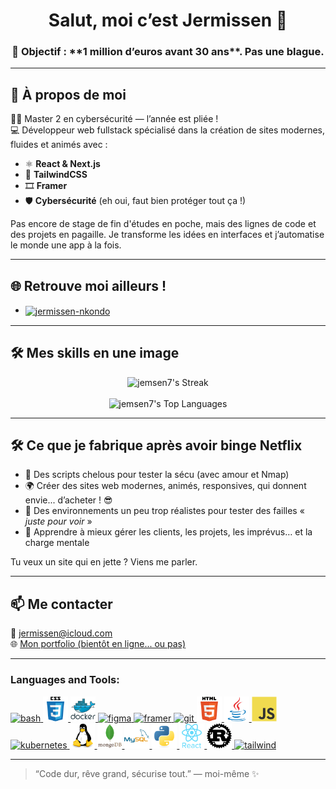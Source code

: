 <h1 align="center"> Salut, moi c’est Jermissen 👋</h1>

<h3 align="center">🎯 Objectif : **1 million d’euros avant 30 ans**. Pas une blague.</h3>

---

## 🚀 À propos de moi

👨‍🎓 Master 2 en cybersécurité — l’année est pliée ! <br>
💻 Développeur web fullstack spécialisé dans la création de sites modernes, fluides et animés avec :

- ⚛️ **React & Next.js**
- 🎨 **TailwindCSS**
- 🎞️ **Framer**
- 🛡️ **Cybersécurité** (eh oui, faut bien protéger tout ça !)

Pas encore de stage de fin d'études en poche, mais des lignes de code et des projets en pagaille. Je transforme les idées en interfaces et j’automatise le monde une app à la fois.

---

## 🌐 Retrouve moi ailleurs !

- <a href="www.linkedin.com/in/jermissen-nkondo-652187221" target="blank"><img align="center" src="https://raw.githubusercontent.com/rahuldkjain/github-profile-readme-generator/master/src/images/icons/Social/linked-in-alt.svg" alt="jermissen-nkondo" height="30" width="40" /></a>

---

## 🛠️ Mes skills en une image

<!-- GitHub Stats Generator -->
<div align="center">
  <img src="https://github-readme-stats.vercel.app/api?username=Jemsen7&theme=chartreuse-dark&show_icons=true&hide_border=true&count_private=true" alt="jemsen7's Streak" />
  <br><br>
  <img src="https://github-readme-streak-stats.herokuapp.com/?user=Jemsen7&theme=chartreuse-dark&hide_border=true" alt="jemsen7's Top Languages" />
</div>

---

## 🛠️ Ce que je fabrique après avoir binge Netflix

- 🔐 Des scripts chelous pour tester la sécu (avec amour et Nmap)
- 🌍 Créer des sites web modernes, animés, responsives, qui donnent envie... d’acheter ! 😎
- 🧪 Des environnements un peu trop réalistes pour tester des failles « *juste pour voir* »
- 🤝 Apprendre à mieux gérer les clients, les projets, les imprévus… et la charge mentale

Tu veux un site qui en jette ? Viens me parler.

---

## 📫 Me contacter

📧 jermissen@icloud.com   
🌐 [Mon portfolio (bientôt en ligne... ou pas)](#)

---

<h3 align="left">Languages and Tools:</h3>
<p align="left"> <a href="https://www.gnu.org/software/bash/" target="_blank" rel="noreferrer"> <img src="https://www.vectorlogo.zone/logos/gnu_bash/gnu_bash-icon.svg" alt="bash" width="40" height="40"/> </a> <a href="https://www.w3schools.com/css/" target="_blank" rel="noreferrer"> <img src="https://raw.githubusercontent.com/devicons/devicon/master/icons/css3/css3-original-wordmark.svg" alt="css3" width="40" height="40"/> </a> <a href="https://www.docker.com/" target="_blank" rel="noreferrer"> <img src="https://raw.githubusercontent.com/devicons/devicon/master/icons/docker/docker-original-wordmark.svg" alt="docker" width="40" height="40"/> </a> <a href="https://www.figma.com/" target="_blank" rel="noreferrer"> <img src="https://www.vectorlogo.zone/logos/figma/figma-icon.svg" alt="figma" width="40" height="40"/> </a> <a href="https://www.framer.com/" target="_blank" rel="noreferrer"> <img src="https://www.vectorlogo.zone/logos/framer/framer-icon.svg" alt="framer" width="40" height="40"/> </a> <a href="https://git-scm.com/" target="_blank" rel="noreferrer"> <img src="https://www.vectorlogo.zone/logos/git-scm/git-scm-icon.svg" alt="git" width="40" height="40"/> </a> <a href="https://www.w3.org/html/" target="_blank" rel="noreferrer"> <img src="https://raw.githubusercontent.com/devicons/devicon/master/icons/html5/html5-original-wordmark.svg" alt="html5" width="40" height="40"/> </a> <a href="https://www.java.com" target="_blank" rel="noreferrer"> <img src="https://raw.githubusercontent.com/devicons/devicon/master/icons/java/java-original.svg" alt="java" width="40" height="40"/> </a> <a href="https://developer.mozilla.org/en-US/docs/Web/JavaScript" target="_blank" rel="noreferrer"> <img src="https://raw.githubusercontent.com/devicons/devicon/master/icons/javascript/javascript-original.svg" alt="javascript" width="40" height="40"/> </a> <a href="https://kubernetes.io" target="_blank" rel="noreferrer"> <img src="https://www.vectorlogo.zone/logos/kubernetes/kubernetes-icon.svg" alt="kubernetes" width="40" height="40"/> </a> <a href="https://www.linux.org/" target="_blank" rel="noreferrer"> <img src="https://raw.githubusercontent.com/devicons/devicon/master/icons/linux/linux-original.svg" alt="linux" width="40" height="40"/> </a> <a href="https://www.mongodb.com/" target="_blank" rel="noreferrer"> <img src="https://raw.githubusercontent.com/devicons/devicon/master/icons/mongodb/mongodb-original-wordmark.svg" alt="mongodb" width="40" height="40"/> </a> <a href="https://www.mysql.com/" target="_blank" rel="noreferrer"> <img src="https://raw.githubusercontent.com/devicons/devicon/master/icons/mysql/mysql-original-wordmark.svg" alt="mysql" width="40" height="40"/> </a> <a href="https://www.python.org" target="_blank" rel="noreferrer"> <img src="https://raw.githubusercontent.com/devicons/devicon/master/icons/python/python-original.svg" alt="python" width="40" height="40"/> </a> <a href="https://reactjs.org/" target="_blank" rel="noreferrer"> <img src="https://raw.githubusercontent.com/devicons/devicon/master/icons/react/react-original-wordmark.svg" alt="react" width="40" height="40"/> </a> <a href="https://www.rust-lang.org" target="_blank" rel="noreferrer"> <img src="https://raw.githubusercontent.com/devicons/devicon/master/icons/rust/rust-plain.svg" alt="rust" width="40" height="40"/> </a> <a href="https://tailwindcss.com/" target="_blank" rel="noreferrer"> <img src="https://www.vectorlogo.zone/logos/tailwindcss/tailwindcss-icon.svg" alt="tailwind" width="40" height="40"/> </a> </p>

---

> “Code dur, rêve grand, sécurise tout.” — moi-même ✨

